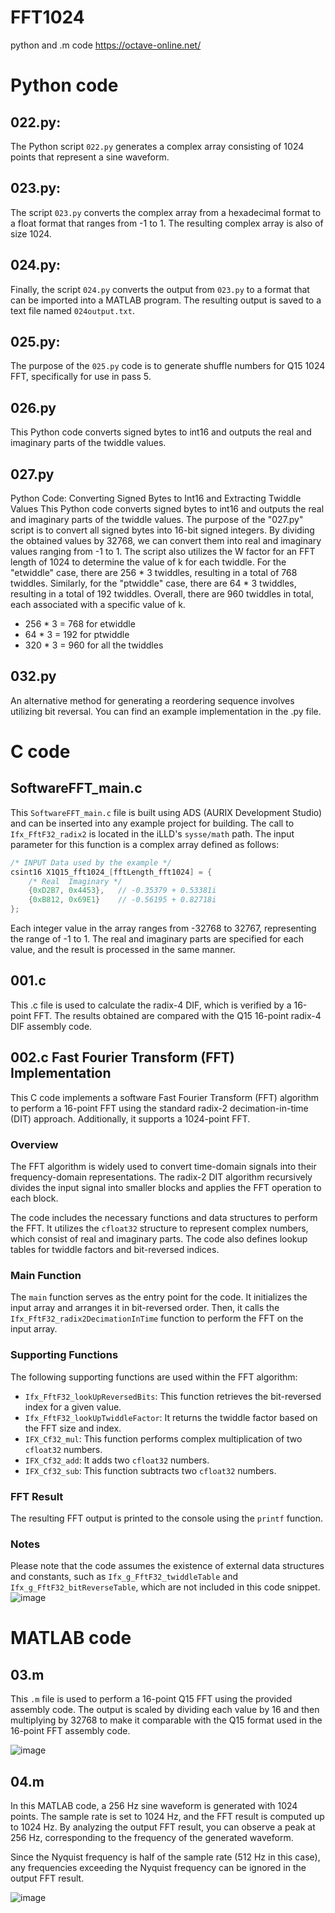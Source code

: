# FFT1024
python and .m code
https://octave-online.net/




# Python code
##  022.py:

The Python script `022.py` generates a complex array consisting of 1024 points that represent a sine waveform.

##  023.py:

The script `023.py` converts the complex array from a hexadecimal format to a float format that ranges from -1 to 1. The resulting complex array is also of size 1024.

##  024.py:

Finally, the script `024.py` converts the output from `023.py` to a format that can be imported into a MATLAB program. The resulting output is saved to a text file named `024output.txt`.

## 025.py:
The purpose of the `025.py` code is to generate shuffle numbers for Q15 1024 FFT, specifically for use in pass 5.


## 026.py
This Python code converts signed bytes to int16 and outputs the real and imaginary parts of the twiddle values.

## 027.py
Python Code: Converting Signed Bytes to Int16 and Extracting Twiddle Values
This Python code converts signed bytes to int16 and outputs the real and imaginary parts of the twiddle values.
The purpose of the "027.py" script is to convert all signed bytes into 16-bit signed integers. By dividing the obtained values by 32768, we can convert them into real and imaginary values ranging from -1 to 1. The script also utilizes the W factor for an FFT length of 1024 to determine the value of k for each twiddle.
For the "etwiddle" case, there are 256 * 3 twiddles, resulting in a total of 768 twiddles. Similarly, for the "ptwiddle" case, there are 64 * 3 twiddles, resulting in a total of 192 twiddles. Overall, there are 960 twiddles in total, each associated with a specific value of k.
- 256 * 3 = 768 for etwiddle
- 64 * 3 = 192 for ptwiddle
- 320 * 3 = 960 for all the twiddles

## 032.py
An alternative method for generating a reordering sequence involves utilizing bit reversal. You can find an example implementation in the .py file.


# C code

## SoftwareFFT_main.c

This `SoftwareFFT_main.c` file is built using ADS (AURIX Development Studio) and can be inserted into any example project for building. The call to `Ifx_FftF32_radix2` is located in the iLLD's `sysse/math` path. The input parameter for this function is a complex array defined as follows:

```c
/* INPUT Data used by the example */
csint16 X1Q15_fft1024_[fftLength_fft1024] = {
    /* Real  Imaginary */
    {0xD2B7, 0x4453},   // -0.35379 + 0.53381i
    {0xB812, 0x69E1}    // -0.56195 + 0.82718i
};
```
Each integer value in the array ranges from -32768 to 32767, representing the range of -1 to 1. The real and imaginary parts are specified for each value, and the result is processed in the same manner.



## 001.c 
This .c file is used to calculate the radix-4 DIF, which is verified by a 16-point FFT. The results obtained are compared with the Q15 16-point radix-4 DIF assembly code.

## 002.c Fast Fourier Transform (FFT) Implementation

This C code implements a software Fast Fourier Transform (FFT) algorithm to perform a 16-point FFT using the standard radix-2 decimation-in-time (DIT) approach. Additionally, it supports a 1024-point FFT.

### Overview

The FFT algorithm is widely used to convert time-domain signals into their frequency-domain representations. The radix-2 DIT algorithm recursively divides the input signal into smaller blocks and applies the FFT operation to each block.

The code includes the necessary functions and data structures to perform the FFT. It utilizes the `cfloat32` structure to represent complex numbers, which consist of real and imaginary parts. The code also defines lookup tables for twiddle factors and bit-reversed indices.

### Main Function

The `main` function serves as the entry point for the code. It initializes the input array and arranges it in bit-reversed order. Then, it calls the `Ifx_FftF32_radix2DecimationInTime` function to perform the FFT on the input array.

### Supporting Functions

The following supporting functions are used within the FFT algorithm:

- `Ifx_FftF32_lookUpReversedBits`: This function retrieves the bit-reversed index for a given value.
- `Ifx_FftF32_lookUpTwiddleFactor`: It returns the twiddle factor based on the FFT size and index.
- `IFX_Cf32_mul`: This function performs complex multiplication of two `cfloat32` numbers.
- `IFX_Cf32_add`: It adds two `cfloat32` numbers.
- `IFX_Cf32_sub`: This function subtracts two `cfloat32` numbers.

### FFT Result

The resulting FFT output is printed to the console using the `printf` function.

### Notes

Please note that the code assumes the existence of external data structures and constants, such as `Ifx_g_FftF32_twiddleTable` and `Ifx_g_FftF32_bitReverseTable`, which are not included in this code snippet.
![image](https://github.com/Diwang2infineon/FFT1024/assets/98080665/56385cc6-79d6-4ff9-9339-1737bead2c26)




# MATLAB code

## 03.m
This `.m` file is used to perform a 16-point Q15 FFT using the provided assembly code. The output is scaled by dividing each value by 16 and then multiplying by 32768 to make it comparable with the Q15 format used in the 16-point FFT assembly code.

![image](https://github.com/Diwang2infineon/FFT1024/assets/98080665/0b38a4ac-ba36-4bf5-b2db-ac6da324e308)


## 04.m
In this MATLAB code, a 256 Hz sine waveform is generated with 1024 points. The sample rate is set to 1024 Hz, and the FFT result is computed up to 1024 Hz. By analyzing the output FFT result, you can observe a peak at 256 Hz, corresponding to the frequency of the generated waveform.

Since the Nyquist frequency is half of the sample rate (512 Hz in this case), any frequencies exceeding the Nyquist frequency can be ignored in the output FFT result.

![image](https://github.com/Diwang2infineon/FFT1024/assets/98080665/0d1f0653-6f31-4317-a10b-ccfee932cb4b)

